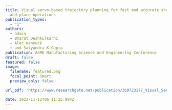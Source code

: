 ```yaml
---
title: Visual servo-based trajectory planning for fast and accurate sheet pick
  and place operations
publication_types:
  - "1"
authors:
  - admin
  - Bharat Deshkulkarni
  - Alec Kanyuck
  - and Satyandra K.Gupta
publication: ASME Manufacturing Science and Engineering Conference
draft: false
featured: false
image:
  filename: featured.png
  focal_point: Smart
  preview_only: false

url_pdf: 'https://www.researchgate.net/publication/360723177_Visual_Servo_Based_Trajectory_Planning_for_Fast_and_Accurate_Sheet_Pick_and_Place_Operations'

date: 2022-11-12T06:11:25.994Z
---
```

